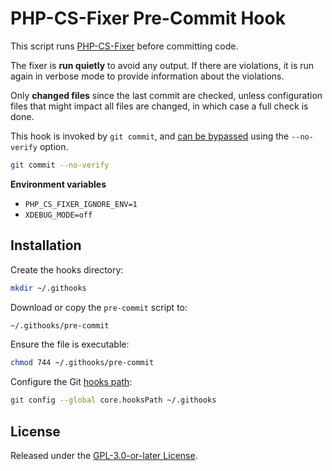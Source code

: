 # PHP-CS-Fixer Pre-Commit Hook

This script runs [PHP-CS-Fixer](https://github.com/PHP-CS-Fixer/PHP-CS-Fixer) before committing code.

The fixer is **run quietly** to avoid any output. If there are violations, it is run again in verbose mode to provide information about the violations.

Only **changed files** since the last commit are checked, unless configuration files that might impact all files are changed, in which case a full check is done.

This hook is invoked by `git commit`, and [can be bypassed](https://git-scm.com/docs/githooks#_pre_commit) using the `--no-verify` option.

```sh
git commit --no-verify
```

**Environment variables**

- `PHP_CS_FIXER_IGNORE_ENV=1`
- `XDEBUG_MODE=off`

## Installation

Create the hooks directory:

```sh
mkdir ~/.githooks
```

Download or copy the `pre-commit` script to:

```sh
~/.githooks/pre-commit
```

Ensure the file is executable:

```sh
chmod 744 ~/.githooks/pre-commit
```

Configure the Git [hooks path](https://git-scm.com/docs/git-config#Documentation/git-config.txt-corehooksPath):

```sh
git config --global core.hooksPath ~/.githooks
```

## License

Released under the [GPL-3.0-or-later License](LICENSE).
